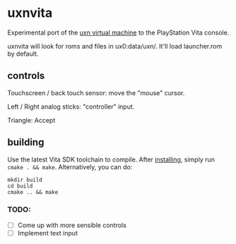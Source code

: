 # uxnvita

Experimental port of the [uxn virtual machine](https://wiki.xxiivv.com/site/uxn.html) to the PlayStation Vita console.

uxnvita will look for roms and files in ux0:data/uxn/. It'll load launcher.rom by default.

## controls
Touchscreen / back touch sensor: move the "mouse" cursor.

Left / Right analog sticks: "controller" input.

Triangle: Accept

## building
Use the latest Vita SDK toolchain to compile. After [installing](https://vitasdk.org/), simply run `cmake . && make`. Alternatively, you can do:
```
mkdir build
cd build
cmake .. && make
```

### TODO:
- [ ] Come up with more sensible controls
- [ ] Implement text input
